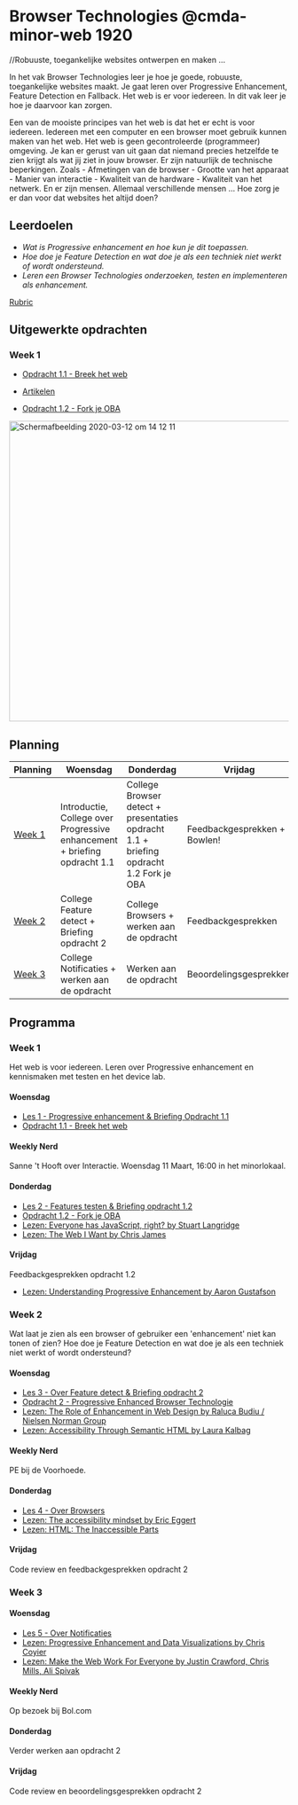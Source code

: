 # Browser Technologies @cmda-minor-web 1920
//Robuuste, toegankelijke websites ontwerpen en maken …

In het vak Browser Technologies leer je hoe je goede, robuuste, toegankelijke websites maakt. Je gaat leren over Progressive Enhancement, Feature Detection en Fallback. Het web is er voor iedereen. In dit vak leer je hoe je daarvoor kan zorgen.

Een van de mooiste principes van het web is dat het er echt is voor iedereen. Iedereen met een computer en een browser moet gebruik kunnen maken van het web. Het web is geen gecontroleerde (programmeer) omgeving. Je kan er gerust van uit gaan dat niemand precies hetzelfde te zien krijgt als wat jij ziet in jouw browser. Er zijn natuurlijk de technische beperkingen. Zoals - Afmetingen van de browser - Grootte van het apparaat - Manier van interactie - Kwaliteit van de hardware - Kwaliteit van het netwerk. En er zijn mensen. Allemaal verschillende mensen ... Hoe zorg je er dan voor dat websites het altijd doen?

## Leerdoelen
- _Wat is Progressive enhancement en hoe kun je dit toepassen._
- _Hoe doe je Feature Detection en wat doe je als een techniek niet werkt of wordt ondersteund._
- _Leren een Browser Technologies onderzoeken, testen en implementeren als enhancement._

[Rubric](https://docs.google.com/spreadsheets/d/1MV3BWwwg_Zz1n-S_qOM4iSm4gA4M6g0xAxGacyaPuac/edit?usp=sharing)

## Uitgewerkte opdrachten 

### Week 1
* [Opdracht 1.1 -  Breek het web](https://github.com/marissaverdonck/browser-technologies-1920/wiki/Opdracht-1---Onderzoek-2-features)

* [Artikelen](https://github.com/marissaverdonck/browser-technologies-1920/wiki/Artikelen-week-1)

* [Opdracht 1.2 - Fork je OBA](https://github.com/marissaverdonck/browser-technologies-1920/wiki/Opdracht-1.2)

<img width="542" alt="Schermafbeelding 2020-03-12 om 14 12 11" src="https://user-images.githubusercontent.com/43657951/76525127-93aba780-646b-11ea-97b6-e4d50393a2b3.png">


## Planning

| Planning  | Woensdag  |  Donderdag | Vrijdag  |
|---|---|---|---|
| <a href=#week-1>Week 1</a>  | Introductie, College over Progressive enhancement + briefing opdracht 1.1 | College Browser detect + presentaties opdracht 1.1 + briefing opdracht 1.2 Fork je OBA  | Feedbackgesprekken + Bowlen! |
| <a href=#week-2>Week 2</a>  | College Feature detect + Briefing opdracht 2  | College Browsers + werken aan de opdracht | Feedbackgesprekken  |
| <a href=#week-3>Week 3</a>  | College Notificaties + werken aan de opdracht  |  Werken aan de opdracht | Beoordelingsgesprekken  |



## Programma

### Week 1
Het web is voor iedereen. Leren over Progressive enhancement en kennismaken met testen en het device lab.

#### Woensdag
- [Les 1 - Progressive enhancement & Briefing Opdracht 1.1]()
- [Opdracht 1.1 - Breek het web](Opdracht1.1.md)

#### Weekly Nerd
Sanne 't Hooft over Interactie. Woensdag 11 Maart, 16:00 in het minorlokaal.

#### Donderdag
- [Les 2 - Features testen & Briefing opdracht 1.2]()
- [Opdracht 1.2 - Fork je OBA](Opdracht1.2.md)
- [Lezen: Everyone has JavaScript, right? by Stuart Langridge](https://kryogenix.org/code/browser/everyonehasjs.html)
- [Lezen: The Web I Want by Chris James](https://dev.to/quii/the-web-i-want-43o)


#### Vrijdag
Feedbackgesprekken opdracht 1.2
- [Lezen: Understanding Progressive Enhancement by Aaron Gustafson](https://alistapart.com/article/understandingprogressiveenhancement)





### Week 2
Wat laat je zien als een browser of gebruiker een 'enhancement' niet kan tonen of zien? Hoe doe je Feature Detection en wat doe je als een techniek niet werkt of wordt ondersteund?

#### Woensdag
- [Les 3 - Over Feature detect & Briefing opdracht 2]()
- [Opdracht 2 - Progressive Enhanced Browser Technologie](Opdracht2.md)
- [Lezen: The Role of Enhancement in Web Design by Raluca Budiu / Nielsen Norman Group](https://www.nngroup.com/articles/enhancement/)
- [Lezen: Accessibility Through Semantic HTML by Laura Kalbag](https://24ways.org/2017/accessibility-through-semantic-html/)


#### Weekly Nerd
PE bij de Voorhoede.


#### Donderdag
- [Les 4 - Over Browsers]()
- [Lezen: The accessibility mindset by Eric Eggert](https://24ways.org/2015/the-accessibility-mindset/)
- [Lezen: HTML: The Inaccessible Parts](https://daverupert.com/2020/02/html-the-inaccessible-parts/)


#### Vrijdag
Code review en feedbackgesprekken opdracht 2




### Week 3

#### Woensdag
- [Les 5 - Over Notificaties]()
- [Lezen: Progressive Enhancement and Data Visualizations by Chris Coyier](https://css-tricks.com/progressive-enhancement-data-visualizations/)
- [Lezen: Make the Web Work For Everyone by Justin Crawford, Chris Mills, Ali Spivak](https://hacks.mozilla.org/2016/07/make-the-web-work-for-everyone/)


#### Weekly Nerd
Op bezoek bij Bol.com


#### Donderdag
Verder werken aan opdracht 2



#### Vrijdag
Code review en beoordelingsgesprekken opdracht 2
















<!-- Add a link to your live demo in Github Pages 🌐-->

<!-- ☝️ replace this description with a description of your own work -->

<!-- replace the code in the /docs folder with your own, so you can showcase your work with GitHub Pages 🌍 -->

<!-- Add a nice poster image here at the end of the week, showing off your shiny frontend 📸 -->

<!-- Maybe a table of contents here? 📚 -->

<!-- How about a section that describes how to install this project? 🤓 -->

<!-- ...but how does one use this project? What are its features 🤔 -->

<!-- Maybe a checklist of done stuff and stuff still on your wishlist? ✅ -->

<!-- How about a license here? 📜 (or is it a licence?) 🤷 -->
